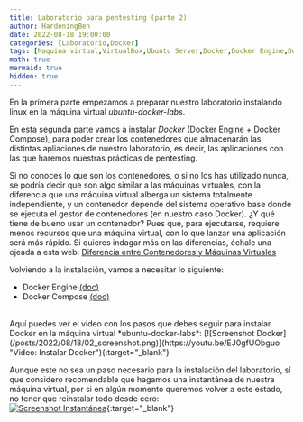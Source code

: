```yaml
---
title: Laboratorio para pentesting (parte 2)
author: HardeningBen
date: 2022-08-18 19:00:00
categories: [Laboratorio,Docker]
tags: [Maquina virtual,VirtualBox,Ubuntu Server,Docker,Docker Engine,Docker Compose]
math: true
mermaid: true
hidden: true
---
```


En la primera parte empezamos a preparar nuestro laboratorio instalando linux en la máquina virtual *ubuntu-docker-labs*.

En esta segunda parte vamos a instalar *Docker* (Docker Engine + Docker Compose), para poder crear los contenedores que almacenarán las distintas apliaciones de nuestro laboratorio, es decir, las aplicaciones con las que haremos nuestras prácticas de pentesting.

Si no conoces lo que son los contenedores, o si no los has utilizado nunca, se podría decir que son algo similar a las máquinas virtuales, con la diferencia que una máquina virtual alberga un sistema totalmente independiente, y un contenedor depende del sistema operativo base donde se ejecuta el gestor de contenedores (en nuestro caso Docker). ¿Y qué tiene de bueno usar un contenedor? Pues que, para ejecutarse, requiere menos recursos que una máquina virtual, con lo que lanzar una aplicación será más rápido. Si quieres indagar más en las diferencias, échale una ojeada a esta web: [Diferencia entre Contenedores y Máquinas Virtuales](https://www.linkedin.com/pulse/cu%C3%A1l-es-la-diferencia-entre-contenedores-/)

Volviendo a la instalación, vamos a necesitar lo siguiente:
- Docker Engine [(doc)](https://docs.docker.com/engine/install/ubuntu/)
- Docker Compose [(doc)](https://docs.docker.com/compose/install/compose-plugin/#install-using-the-repository)

<br>
Aquí puedes ver el video con los pasos que debes seguir para instalar Docker en la máquina virtual *ubuntu-docker-labs*:  
[![Screenshot Docker](/posts/2022/08/18/02_screenshot.png)](https://youtu.be/EJ0gfUObguo "Video: Instalar Docker"){:target="_blank"}

Aunque este no sea un paso necesario para la instalación del laboratorio, sí que considero recomendable que hagamos una instantánea de nuestra máquina virtual, por si en algún momento queremos volver a este estado, no tener que reinstalar todo desde cero:  
[![Screenshot Instantánea](/posts/2022/08/18/03_screenshot.png)](https://youtu.be/Xot_lVLsb9M "Video: Crear instantánea"){:target="_blank"}
